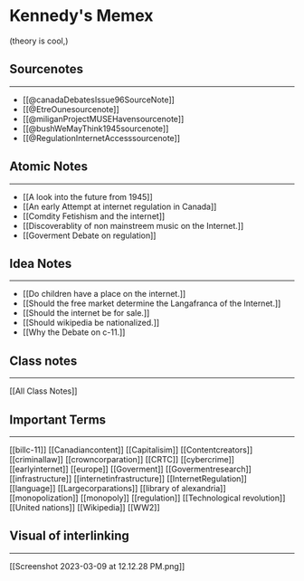 # Kennedy's Memex
(theory is cool,)
## Sourcenotes
--- 
* [[@canadaDebatesIssue96SourceNote]]
* [[@EtreOunesourcenote]]
* [[@miliganProjectMUSEHavensourcenote]]
* [[@bushWeMayThink1945sourcenote]]
* [[@RegulationInternetAccesssourcenote]]

## Atomic Notes 
---
* [[A look into the future from 1945]]
* [[An early Attempt at internet regulation in Canada]]
* [[Comdity Fetishism and the internet]]
* [[Discoverablity of non mainstreem music on the Internet.]]
* [[Goverment Debate on regulation]]



## Idea Notes
---
* [[Do children have a place on the internet.]]
* [[Should the free market determine the Langafranca of the Internet.]]
* [[Should the internet be for sale.]]
* [[Should wikipedia be nationalized.]]
* [[Why the Debate on c-11.]]


## Class notes 
---
[[All Class Notes]]

## Important Terms
--- 
[[billc-11]]
[[Canadiancontent]]
[[Capitalisim]]
[[Contentcreators]]
[[criminallaw]]
[[crowncorparation]]
[[CRTC]]
[[cybercrime]]
[[earlyinternet]]
[[europe]]
[[Goverment]]
[[Govermentresearch]]
[[infrastructure]]
[[internetinfrastructure]]
[[InternetRegulation]]
[[language]]
[[Largecorparations]]
[[library of alexandria]]
[[monopolization]]
[[monopoly]]
[[regulation]]
[[Technological revolution]]
[[United nations]]
[[Wikipedia]]
[[WW2]]

## Visual of interlinking 
---
[[Screenshot 2023-03-09 at 12.12.28 PM.png]]